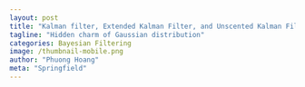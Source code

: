 ```yaml
---
layout: post
title: "Kalman filter, Extended Kalman Filter, and Unscented Kalman Filter - Part 3"
tagline: "Hidden charm of Gaussian distribution"
categories: Bayesian Filtering
image: /thumbnail-mobile.png
author: "Phuong Hoang"
meta: "Springfield"
---
```

